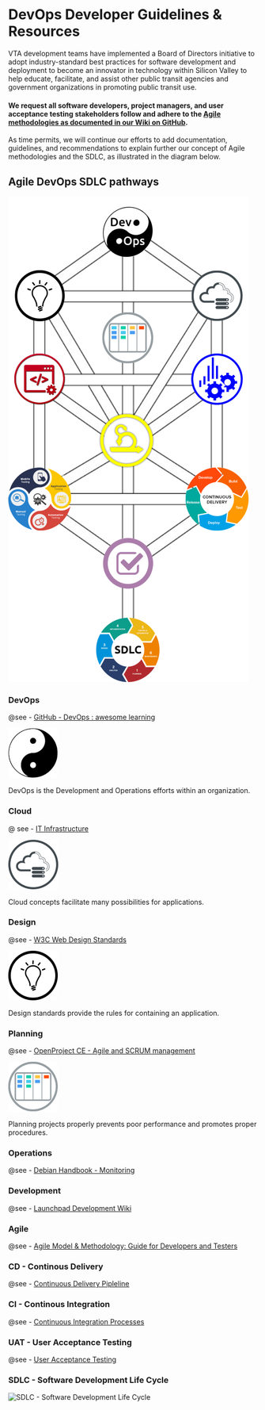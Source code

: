 # DevOps Developer Guidelines & Resources
VTA development teams have implemented a Board of Directors initiative to adopt industry-standard best practices for software development and deployment to become an innovator in technology within Silicon Valley to help educate, facilitate, and assist other public transit agencies and government organizations in promoting public transit use.

#### We request all software developers, project managers, and user acceptance testing stakeholders follow and adhere to the [Agile methodologies as documented in our Wiki on GitHub](https://github.com/vta/devops/wiki).

As time permits, we will continue our efforts to add documentation, guidelines, and recommendations to explain further our concept of Agile methodologies and the SDLC, as illustrated in the diagram below.

## Agile DevOps SDLC pathways

<a href="https://github.com/vta/devops/wiki" title="Agile DevOps SDLC Guidelines">
    <img src="images/DevOps_SDLC-Agile_v2.png" border="0" usemap="#DevOpsAgileSDLC" />
</a>

<map name="DevOpsAgileSDLC">
<area shape="circle" coords="383,78,52" alt="GitHub - DevOps : awesome learning" target="_blank" href="https://github.com/Lets-DevOps/awesome-learning" />
<area shape="circle" coords="552,199,52" alt="IT Infrastructure" target="_blank" href="https://en.wikipedia.org/wiki/IT_infrastructure" />
<area shape="circle" coords="216,198,52" alt="W3C Web Design Standards" target="_blank" href="https://www.w3.org/standards/webdesign/" />
<area shape="circle" coords="383,279,52" alt="OpenProject CE - Agile and SCRUM management" target="_blank" href="https://www.openproject.org/download-and-installation/" />
<area shape="circle" coords="552,357,52" alt="Debian Handbook - Monitoring" target="_blank" href="https://debian-handbook.info/browse/stable/sect.monitoring.html" />
<area shape="circle" coords="381,473,55" alt="Agile Model &amp; Methodology: Guide for Developers and Testers" target="_blank" href="https://www.guru99.com/agile-scrum-extreme-testing.html" />
<area shape="circle" coords="215,356,52" alt="Launchpad Development Wiki" target="_blank" href="https://dev.launchpad.net/" />
<area shape="circle" coords="552,584,66" alt="Continuous Delivery Pipleline" target="_blank" href="https://en.wikipedia.org/wiki/Continuous_delivery" />
<area shape="circle" coords="215,584,65" alt="Continuous Integration Processes" target="_blank" href="https://en.wikipedia.org/wiki/Continuous_integration" />
<area shape="circle" coords="384,704,52" alt="User Acceptance Testing " target="_blank" href="https://www.toolsqa.com/software-testing/user-acceptance-testing-uat/" />
<area shape="circle" coords="383,868,65" alt="SDLC - Software Development Life Cycle" target="_blank" href="https://www.softwaretestingmaterial.com/sdlc-software-development-life-cycle/" />
</map>


### DevOps
@see - [GitHub - DevOps : awesome learning](https://github.com/Lets-DevOps/awesome-learning)

![DevOps](images/DevOps.png)

DevOps is the Development and Operations efforts within an organization.

### Cloud
@ see - [IT Infrastructure](https://en.wikipedia.org/wiki/IT_infrastructure)

![Cloud](images/Cloud.png)

Cloud concepts facilitate many possibilities for applications.

### Design
@see - [W3C Web Design Standards](https://www.w3.org/standards/webdesign/)

![Design](images/Design.png)

Design standards provide the rules for containing an application.

### Planning
@see - [OpenProject CE - Agile and SCRUM management](https://www.openproject.org/download-and-installation/)

![Planning](images/Planning.png)

Planning projects properly prevents poor performance and promotes proper procedures.

### Operations
@see - [Debian Handbook - Monitoring](https://debian-handbook.info/browse/stable/sect.monitoring.html)

### Development
@see - [Launchpad Development Wiki](https://dev.launchpad.net/)

### Agile
@see - [Agile Model &amp; Methodology: Guide for Developers and Testers](https://www.guru99.com/agile-scrum-extreme-testing.html)

### CD - Continous Delivery
@see - [Continuous Delivery Pipleline](https://en.wikipedia.org/wiki/Continuous_delivery)

### CI - Continous Integration
@see - [Continuous Integration Processes](https://en.wikipedia.org/wiki/Continuous_integration)


### UAT - User Acceptance Testing
@see - [User Acceptance Testing](https://www.toolsqa.com/software-testing/user-acceptance-testing-uat/)


### SDLC - Software Development Life Cycle
![SDLC - Software Development Life Cycle](https://www.softwaretestingmaterial.com/sdlc-software-development-life-cycle/)





